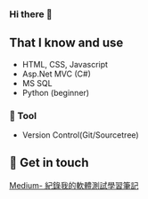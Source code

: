 ### Hi there 👋

## That I know and use
- HTML, CSS, Javascript
- Asp.Net MVC (C#)
- MS SQL 
- Python (beginner)

### 🔧 Tool
- Version Control(Git/Sourcetree)

## 🔗 Get in touch
[Medium- 紀錄我的軟體測試學習筆記](https://medium.com/@catcat_luna)
<!--
**catcatluna/catcatluna** is a ✨ _special_ ✨ repository because its `README.md` (this file) appears on your GitHub profile.

Here are some ideas to get you started:

- 🔭 I’m currently working on ...
- 🌱 I’m currently learning ...
- 👯 I’m looking to collaborate on ...
- 🤔 I’m looking for help with ...
- 💬 Ask me about ...
- 📫 How to reach me: ...
- 😄 Pronouns: ...
- ⚡ Fun fact: ...
-->
